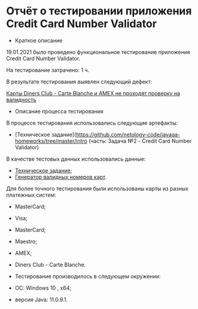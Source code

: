 # Отчёт о тестировании приложения Credit Card Number Validator

* Краткое описание

19.01.2021 было проведено функциональное тестирование приложения Credit Card Number Validator.

На тестирование затрачено: 1 ч.

В результате тестирования выявлен следующий дефект:

[Карты  Diners Club - Carte Blanche и AMEX не проходят проверку на валидность](https://github.com/l0197d/Java.HW-1.2/issues/1)

* Описание процесса тестирования

В процессе тестирования использовались следующие артефакты:
* [Техническое задание](https://github.com/netology-code/javaqa-homeworks/tree/master/intro (часть: Задача №2 - Credit Card Number Validator)

В качестве тестовых данных использовались данные:
* [Техническое задание](https://github.com/netology-code/javaqa-homeworks/tree/master/intro (часть: Задача №2 - Credit Card Number Validator));
* [Генератор валидных номеров карт](https://www.freeformatter.com/credit-card-number-generator-validator.html).

Для более точного тестирования были использованы карты из разных платежных систем: 
* MasterCard;
* Visa;
* MasterCard;
* Maestro;
* AMEX;
* Diners Club - Carte Blanche.

* Тестирование производилось в следующем окружении:

* ОС: Windows 10 , х64;
* версия Java: 11.0.9.1.
